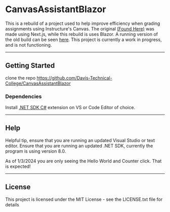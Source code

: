 # CanvasAssistantBlazor

This is a rebuild of a project used to help improve efficiency when grading assignments using Instructure's Canvas. The original [(Found Here)](https://github.com/cdmccauley/canvasser)
was made using Next.js, while this rebuild is uses Blazor. A running version of the old build can be seen [here](https://canvasser.vercel.app/).
This project is currently a work in progress, and is not functioning.

---

## Getting Started
clone the repo https://github.com/Davis-Technical-College/CanvasAssistantBlazor
### Dependencies
 
Install [.NET SDK
C#](https://dotnet.microsoft.com/en-us/download) extension on VS or Code Editor of choice.

---

## Help

Helpful tip, ensure that you are running an updated Visual Studio or text editor. 
Ensure that you are running an updated .NET SDK, currently the program is using version 8.0.

As of 1/3/2024 you are only seeing the Hello World and Counter click. That is expected!

---

## License

This project is licensed under the MIT License - see the LICENSE.txt file for details